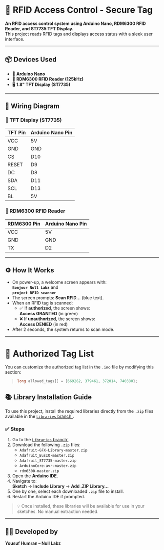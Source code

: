 # 🔐 RFID Access Control - Secure Tag

**An RFID access control system using Arduino Nano, RDM6300 RFID Reader, and ST7735 TFT Display.**  
This project reads RFID tags and displays access status with a sleek user interface.

---

## 📦 Devices Used

- 🔌 **Arduino Nano**  
- 📘 **RDM6300 RFID Reader (125kHz)**  
- 🖥️ **1.8" TFT Display (ST7735)**

---

## 🧩 Wiring Diagram

### 🔌 TFT Display (ST7735)

| TFT Pin | Arduino Nano Pin |
|---------|------------------|
| VCC     | 5V               |
| GND     | GND              |
| CS      | D10              |
| RESET   | D9               |
| DC      | D8               |
| SDA     | D11              |
| SCL     | D13              |
| BL      | 5V               |

### 📘 RDM6300 RFID Reader

| RDM6300 Pin | Arduino Nano Pin |
|-------------|------------------|
| VCC         | 5V               |
| GND         | GND              |
| TX          | D2               |

---

## ⚙️ How It Works

- On power-up, a welcome screen appears with:  
  **`Bonjour Null Labz`** and  
  **`project RFID scanner`**
- The screen prompts: **Scan RFID...** (blue text).
- When an RFID tag is scanned:
  - ✅ If **authorized**, the screen shows:  
    **Access GRANTED** (in green)
  - ❌ If **unauthorized**, the screen shows:  
    **Access DENIED** (in red)
- After 2 seconds, the system returns to scan mode.

---

# 🧾 Authorized Tag List

You can customize the authorized tag list in the `.ino` file by modifying this section:
> ```cpp
> long allowed_tags[] = {669262, 379461, 372014, 740380};
> ```

## 📚 Library Installation Guide

To use this project, install the required libraries directly from the `.zip` files available in the [`Libraries` branch`](https://github.com/yousuf-humran/Secure-Tag/tree/Libraries).

### ✅ Steps

1. Go to the [`Libraries` branch`](https://github.com/yousuf-humran/Secure-Tag/tree/Libraries).
2. Download the following `.zip` files:
   - `Adafruit-GFX-Library-master.zip`
   - `Adafruit_BusIO-master.zip`
   - `Adafruit_ST7735-master.zip`
   - `ArduinoCore-avr-master.zip`
   - `rdm6300-master.zip`
3. Open the **Arduino IDE**.
4. Navigate to:  
   **Sketch** → **Include Library** → **Add .ZIP Library...**
5. One by one, select each downloaded `.zip` file to install.
6. Restart the Arduino IDE if prompted.

> 💡 Once installed, these libraries will be available for use in your sketches. No manual extraction needed.

---

## 👨‍💻 Developed by

**Yousuf Humran – Null Labz**
